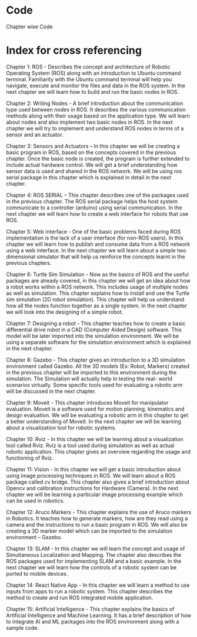# Code
Chapter wise Code

# Index for cross referencing
Chapter 1: ROS - Describes the concept and architecture of Robotic Operating System (ROS) along with
an introduction to Ubuntu command terminal. Familiarity with the Ubuntu command terminal will help
you navigate, execute and monitor the files and data in the ROS system. In the next chapter we will
learn how to build and run the basic nodes in ROS.

Chapter 2: Writing Nodes - A brief introduction about the communication type used between nodes in
ROS. It describes the various communication methods along with their usage based on the application
type. We will learn about nodes and also implement two basic nodes in ROS. In the next chapter we will
try to implement and understand ROS nodes in terms of a sensor and an actuator.

Chapter 3: Sensors and Actuators – In this chapter we will be creating a basic program in ROS, based on
the concepts covered in the previous chapter. Once the basic node is created, the program is further
extended to include actual hardware control. We will get a brief understanding how sensor data is used
and shared in the ROS network. We will be using ros serial package in this chapter which is explained in
detail in the next chapter.

Chapter 4: ROS SERIAL – This chapter describes one of the packages used in the previous chapter. The
ROS serial package helps the host system communicate to a controller (arduino) using serial
communication. In the next chapter we will learn how to create a web interface for robots that use
ROS.

Chapter 5: Web interface - One of the basic problems faced during ROS implementation is the lack of a
user interface (for non-ROS users). In this chapter we will learn how to publish and consume data from a
ROS network using a web interface. In the next chapter we will learn about a simple two dimensional
simulator that will help us reinforce the concepts learnt in the previous chapters.

Chapter 6: Turtle Sim Simulation - Now as the basics of ROS and the useful packages are already
covered, in this chapter we will get an idea about how a robot works within a ROS network. This includes
usage of multiple nodes as well as simulation. This chapter explains how to install and use the Turtle sim
simulation (2D robot simulation). This chapter will help us understand how all the nodes function
together as a single system. In the next chapter we will look into the designing of a simple robot.

Chapter 7: Designing a robot - This chapter teaches how to create a basic differential drive robot in a
CAD (Computer Aided Design) software. This model will be later imported into the simulation
environment. We will be using a separate software for the simulation environment which is explained in
the next chapter.

Chapter 8: Gazebo - This chapter gives an introduction to a 3D simulation environment called Gazebo.
All the 3D models (Ex: Robot, Markers) created in the previous chapter will be imported to this
environment during the simulation. The Simulation will actually help in testing the real- world scenarios
virtually. Some specific tools used for evaluating a robotic arm will be discussed in the next chapter.

Chapter 9: Moveit - This chapter introduces Moveit for manipulator evaluation. Moveit is a software
used for motion planning, kinematics and design evaluation. We will be evaluating a robotic arm in this
chapter to get a better understanding of Moveit. In the next chapter we will be learning about a
visualization tool for robotic systems.

Chapter 10: Rviz - In this chapter we will be learning about a visualization tool called Rviz. Rviz is a tool
used during simulation as well as actual robotic application. This chapter gives an overview regarding
the usage and functioning of Rviz.

Chapter 11: Vision - In this chapter we will get a basic introduction about using image processing
techniques in ROS. We will learn about a ROS package called cv bridge. This chapter also gives a brief
introduction about Opencv and calibration instructions for Hardware (Camera). In the next chapter we
will be learning a particular image processing example which can be used in robotics.

Chapter 12: Aruco Markers - This chapter explains the use of Aruco markers in Robotics. It teaches how
to generate markers, how are they read using a camera and the instructions to run a basic program in
ROS. We will also be creating a 3D marker model which can be imported to the simulation environment
– Gazebo.

Chapter 13: SLAM - In this chapter we will learn the concept and usage of Simultaneous Localization and
Mapping. The chapter also describes the ROS packages used for implementing SLAM and a basic
example. In the next chapter we will learn how the controls of a robotic system can be ported to mobile
devices.

Chapter 14: React Native App - In this chapter we will learn a method to use inputs from apps to run a
robotic system. This chapter describes the method to create and run ROS integrated mobile application.

Chapter 15: Artificial Intelligence - This chapter explains the basics of Artificial Intelligence and Machine Learning. It has a brief description of how to integrate AI and ML packages into the ROS environment along with a sample code.

